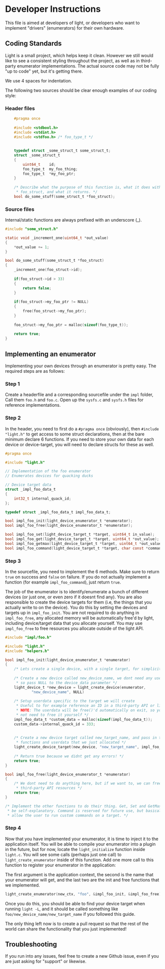 # Developer Instructions

This file is aimed at developers of light, or developers who want to implement
"drivers" (enumerators) for their own hardware.

## Coding Standards

Light is a small project, which helps keep it clean. However we still would
like to see a consistent styling throughout the project, as well as in
third-party enumerator implementations. The actual source code may not be
fully "up to code" yet, but it's getting there.

We use 4 spaces for indentation.

The following two sources should be clear enough examples of our coding style:

### Header files 

```c
    #pragma once
    
    #include <stdbool.h>
    #include <stdint.h>
    #include <stdfoo.h> /* foo_type_t */
    
    
    typedef struct _some_struct_t some_struct_t;
    struct _some_struct_t 
    {
        uint64_t    id;
        foo_type_t  my_foo_thing;
        foo_type_t  *my_foo_ptr;
    }
    
    /* Describe what the purpose of this function is, what it does with/to
     * foo_struct, and what it returns. */
    bool do_some_stuff(some_struct_t *foo_struct);
```

### Source files

Internal/static functions are always prefixed with an underscore (_).

```c
#include "some_struct.h"

static void _increment_one(uint64_t *out_value)
{
    *out_value += 1;
}

bool do_some_stuff(some_struct_t *foo_struct)
{
    _increment_one(foo_struct->id);
    
    if(foo_struct->id > 33)
    {
        return false;
    }
    
    if(foo_struct->my_foo_ptr != NULL)
    {
        free(foo_struct->my_foo_ptr);
    }
    
    foo_struct->my_foo_ptr = malloc(sizeof(foo_type_t));
    
    return true;
}
```

## Implementing an enumerator 

Implementing your own devices through an enumerator is pretty easy. The
required steps are as follows:

### Step 1

Create a headerfile and a corresponding sourcefile under the `impl` folder,
Call them `foo.h` and `foo.c`. Open up the `sysfs.c` and `sysfs.h` files for
reference implementations.

### Step 2

In the header, you need to first do a `#pragma once` (obviously), then
`#include "light.h"` to get access to some struct declarations, then at the
bare minimum declare 6 functions. If you need to store your own data for each
device or device-target, you will need to declare structs for these as well.

```c
#pragma once 

#include "light.h"

// Implementation of the foo enumerator
// Enumerates devices for quacking ducks

// Device target data 
struct _impl_foo_data_t
{
    int32_t internal_quack_id;
};

typedef struct _impl_foo_data_t impl_foo_data_t;

bool impl_foo_init(light_device_enumerator_t *enumerator);
bool impl_foo_free(light_device_enumerator_t *enumerator);

bool impl_foo_set(light_device_target_t *target, uint64_t in_value);
bool impl_foo_get(light_device_target_t *target, uint64_t *out_value);
bool impl_foo_getmax(light_device_target_t *target, uint64_t *out_value);
bool impl_foo_command(light_device_target_t *target, char const *command_string);
```

### Step 3

In the sourcefile, you need to implement the 6 methods. Make sure to return
`true` on success and `false` on failure. If you do not actually implement a
function (for example `impl_foo_command`), just return `true`.

The job of the enumerator is to identify/enumerate a bunch of different devices
(or just one, or even zero if it doesnt find any). You are also responsible to
create the device targets for them (i.e, the things that you actually write to
on the device). You do this by setting the devices and targets up in
`impl_foo_init`. You are not required to do anything in `impl_foo_free`, any
allocated memory will be automatically free'd by light, including device/target
data that you allocate yourself. You may use `impl_foo_free` to free resources
you allocate outside of the light API.

```c
#include "impl/foo.h"

#include "light.h"
#include "helpers.h"

bool impl_foo_init(light_device_enumerator_t *enumerator)
{
    /* Lets create a single device, with a single target, for simplicity */
    
    /* Create a new device called new_device_name, we dont need any userdata
     * so pass NULL to the device_data parameter */
    light_device_t *new_device = light_create_device(enumerator,
            "new_device_name", NULL)
    
    /* Setup userdata specific to the target we will create
     * Useful to for example reference an ID in a third-party API or likewise
     * NOTE: The userdata will be free()'d automatically on exit, so you do
     * not need to free it yourself */
    impl_foo_data_t *custom_data = malloc(sizeof(impl_foo_data_t));
    custom_data->internal_quack_id = 333;
    
    
    /* Create a new device target called new_target_name, and pass in the
     * functions and userdata that we just allocated */
    light_create_device_target(new_device, "new_target_name", impl_foo_set, impl_foo_get, impl_foo_getmax, impl_foo_command, custom_data)
    
    /* Return true because we didnt get any errors! */
    return true;
}

bool impl_foo_free(light_device_enumerator_t *enumerator)
{
    /* We dont need to do anything here, but if we want to, we can free some
     * third-party API resources */
    return true;
}

/* Implement the other functions to do their thing. Get, Set and GetMax should
 * be self-explanatory. Command is reserved for future use, but basically will
 * allow the user to run custom commands on a target. */
```

### Step 4

Now that you have implemented your enumerator, it is time to inject it to the
application itself. You will be able to compile your enumerator into a plugin
in the future, but for now, locate the `light_initialize` function inside
`light.c`. You will see some calls (perhaps just one call) to
`light_create_enumerator` inside of this function. Add one more call to this
function to register your enumerator in the application:

The first argument is the application context, the second is the name that your
enumerator will get, and the last two are the init and free functions that we
implemented.

```c
light_create_enumerator(new_ctx, "foo", &impl_foo_init, &impl_foo_free);
```

Once you do this, you should be able to find your device target when running
`light -L`, and it should be called something like
`foo/new_device_name/new_target_name` if you followed this guide.

The only thing left now is to create a pull request so that the rest of the
world can share the functionality that you just implemented!


## Troubleshooting

If you run into any issues, feel free to create a new Github issue, even if you
are just asking for "support" or likewise.

